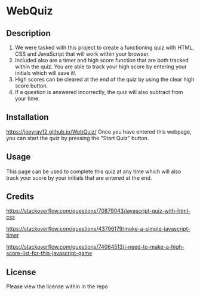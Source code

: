 # WebQuiz


## Description
1. We were tasked with this project to create a functioning quiz with HTML, CSS and JavaScript that will work within your browser.
2. Included also are a timer and high score function that are both tracked within the quiz. You are able to track your high score by entering your initials which will save it\
3. High scores can be cleared at the end of the quiz by using the clear high score button.
4. If a question is answered incorrectly, the quiz will also subtract from your time.


## Installation
https://joeyray12.github.io/WebQuiz/
Once you have entered this webpage, you can start the quiz by pressing the "Start Quiz" button.


## Usage
This page can be used to complete this quiz at any time which will also track your score by your initials that are entered at the end.

## Credits
https://stackoverflow.com/questions/70879043/javascript-quiz-with-html-css

https://stackoverflow.com/questions/43796179/make-a-simple-javascript-timer

https://stackoverflow.com/questions/74064513/i-need-to-make-a-high-score-list-for-this-javascript-game

## License
Please view the license within in the repo
